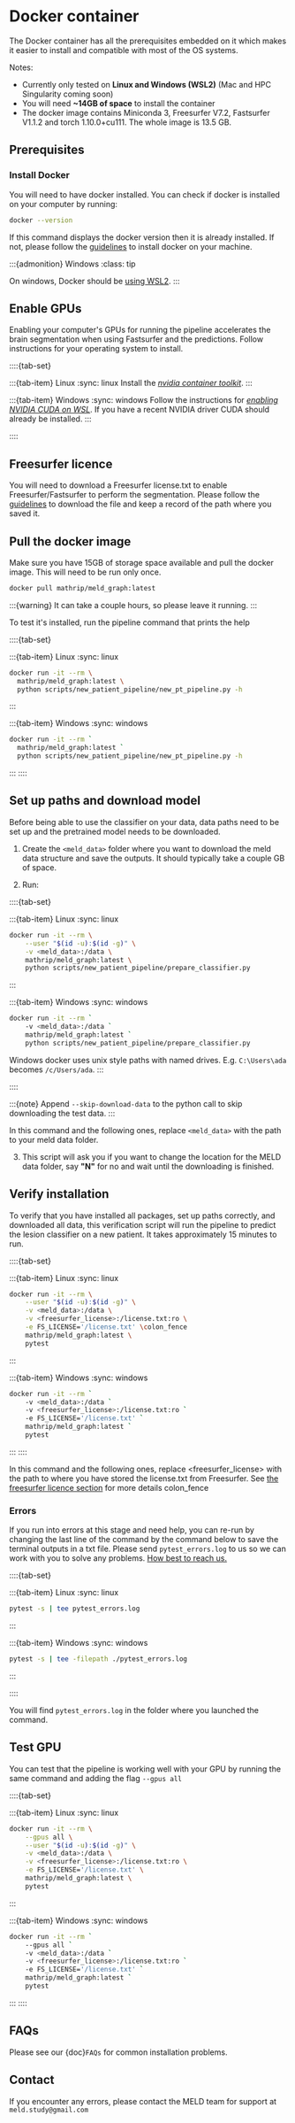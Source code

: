 # Docker container

The Docker container has all the prerequisites embedded on it which makes it easier to install and compatible with most of the OS systems. 

Notes: 
- Currently only tested on **Linux and Windows (WSL2)** (Mac and HPC Singularity coming soon)
- You will need **~14GB of space** to install the container
- The docker image contains Miniconda 3, Freesurfer V7.2, Fastsurfer V1.1.2 and torch 1.10.0+cu111. The whole image is 13.5 GB.  

## Prerequisites

### Install Docker
You will need to have docker installed. You can check if docker is installed on your computer by running:
```bash
docker --version
```
If this command displays the docker version then it is already installed. If not, please follow the [guidelines](https://docs.docker.com/engine/install/) to install docker on your machine.

:::{admonition} Windows
:class: tip

On windows, Docker should be [using WSL2](https://docs.docker.com/desktop/wsl/).
:::


## Enable GPUs

Enabling your computer's GPUs for running the pipeline accelerates the brain segmentation when using Fastsurfer and the predictions. Follow instructions for your operating system to install.

::::{tab-set}

:::{tab-item} Linux
:sync: linux
Install the [*nvidia container toolkit*](https://docs.nvidia.com/datacenter/cloud-native/container-toolkit/latest/install-guide.html).
:::

:::{tab-item} Windows
:sync: windows
Follow the instructions for [*enabling NVIDIA CUDA on WSL*](https://learn.microsoft.com/en-us/windows/ai/directml/gpu-cuda-in-wsl). If you have a recent NVIDIA driver CUDA should already be installed.
:::

::::


## Freesurfer licence
You will need to download a Freesurfer license.txt to enable Freesurfer/Fastsurfer to perform the segmentation. Please follow the [guidelines](https://surfer.nmr.mgh.harvard.edu/fswiki/License) to download the file and keep a record of the path where you saved it. 

## Pull the docker image

Make sure you have 15GB of storage space available and pull the docker image. This will need to be run only once.

```bash
docker pull mathrip/meld_graph:latest
```

:::{warning}
It can take a couple hours, so please leave it running.
:::

To test it's installed, run the pipeline command that prints the help
 
::::{tab-set}

:::{tab-item} Linux
:sync: linux
```bash
docker run -it --rm \
  mathrip/meld_graph:latest \
  python scripts/new_patient_pipeline/new_pt_pipeline.py -h 
```
:::

:::{tab-item} Windows
:sync: windows
```bash
docker run -it --rm `
  mathrip/meld_graph:latest `
  python scripts/new_patient_pipeline/new_pt_pipeline.py -h 
```
:::
::::

## Set up paths and download model
Before being able to use the classifier on your data, data paths need to be set up and the pretrained model needs to be downloaded. 

1. Create the `<meld_data>` folder where you want to download the meld data structure and save the outputs. It should typically take a couple GB of space.

2. Run:


::::{tab-set}

:::{tab-item} Linux
:sync: linux
```bash
docker run -it --rm \
    --user "$(id -u):$(id -g)" \
    -v <meld_data>:/data \
    mathrip/meld_graph:latest \
    python scripts/new_patient_pipeline/prepare_classifier.py
```
:::

:::{tab-item} Windows
:sync: windows
```bash
docker run -it --rm `
    -v <meld_data>:/data `
    mathrip/meld_graph:latest `
    python scripts/new_patient_pipeline/prepare_classifier.py
```

Windows docker uses unix style paths with named drives. E.g. `C:\Users\ada` becomes `/c/Users/ada`.
:::

::::

:::{note}
Append `--skip-download-data` to the python call to skip downloading the test data.
:::

In this command and the following ones, replace `<meld_data>` with the path to your meld data folder.

3. This script will ask you if you want to change the location for the MELD data folder, say **"N"** for no and wait until the downloading is finished.


## Verify installation
To verify that you have installed all packages, set up paths correctly, and downloaded all data, this verification script will run the pipeline to predict the lesion classifier on a new patient. It takes approximately 15 minutes to run.

::::{tab-set}

:::{tab-item} Linux
:sync: linux
```bash
docker run -it --rm \
    --user "$(id -u):$(id -g)" \
    -v <meld_data>:/data \
    -v <freesurfer_license>:/license.txt:ro \
    -e FS_LICENSE='/license.txt' \colon_fence
    mathrip/meld_graph:latest \
    pytest
```
:::

:::{tab-item} Windows
:sync: windows
```bash
docker run -it --rm `
    -v <meld_data>:/data `
    -v <freesurfer_license>:/license.txt:ro `
    -e FS_LICENSE='/license.txt' `
    mathrip/meld_graph:latest `
    pytest
```
:::
::::

In this command and the following ones, replace <freesurfer_license> with the path to where you have stored the license.txt from Freesurfer. See [the freesurfer licence section](#freesurfer-licence) for more details
colon_fence

### Errors
If you run into errors at this stage and need help, you can re-run by changing the last line of the command by the command below to save the terminal outputs in a txt file. Please send `pytest_errors.log` to us so we can work with you to solve any problems. [How best to reach us.](#contact)

::::{tab-set}

:::{tab-item} Linux
:sync: linux
```bash
pytest -s | tee pytest_errors.log
```
:::

:::{tab-item} Windows
:sync: windows
```bash
pytest -s | tee -filepath ./pytest_errors.log
```
:::

::::

You will find `pytest_errors.log` in the folder where you launched the command. 

## Test GPU

You can test that the pipeline is working well with your GPU by running the same command and adding the flag `--gpus all`

::::{tab-set}

:::{tab-item} Linux
:sync: linux
```bash
docker run -it --rm \
    --gpus all \
    --user "$(id -u):$(id -g)" \
    -v <meld_data>:/data \
    -v <freesurfer_license>:/license.txt:ro \
    -e FS_LICENSE='/license.txt' \
    mathrip/meld_graph:latest \
    pytest
```
:::

:::{tab-item} Windows
:sync: windows
```bash
docker run -it --rm `
    --gpus all `
    -v <meld_data>:/data `
    -v <freesurfer_license>:/license.txt:ro `
    -e FS_LICENSE='/license.txt' `
    mathrip/meld_graph:latest `
    pytest
```
:::
::::

## FAQs
Please see our {doc}`FAQs` for common installation problems.

## Contact

If you encounter any errors, please contact the MELD team for support at `meld.study@gmail.com`
